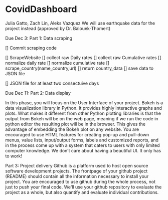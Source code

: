 # CovidDashboard
Julia Gatto, Zach Lin, Aleks Vazquez
We will use earthquake data for the project instead (approved by Dr. Balouek-Thomert)


Due Dec 3:
Part 1: Data scraping

[]  Commit scraping code

[]       ScrapeWebsite 
       []     collect raw Daily rates
       []     collect raw Cumulative rates
       []     normalize daily rate
       []     normalize cumulative rate 
       [] scrape_country(name_country,url)
           [] return country_data
       [] save data to JSON file

[]  JSON file for at least two consectuive days


Due Dec 11:
Part 2: Data display

In this phase, you will focus on the User Interface of your project. Bokeh is a data visualization library in Python.
It provides highly interactive graphs and plots. 
What makes it different from other Python plotting libraries is that the output from Bokeh will be on the web page, meaning if we run the code in python editor the resulting plot will be in the browser. 
This gives the advantage of embedding the Bokeh plot on any website. 
You are encouraged to use HTML features for creating pop-up and pull-down menus, value lists, input/output forms, labels and customized reports, and in the process come up with a system that caters to users with only limited computer knowledge. We don’t care about having a beautiful UI. It only has to work!

Part 3: Project delivery
Github is a platform used to host open source software development projects. The frontpage of your github project (README) should contain all the information necessary to install your project. You are encouraged to use github during the whole process, not just to push your final code. We'll use your github repository to evaluate the project as a whole, but also quantify and evaluate individual contributions.
